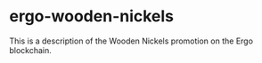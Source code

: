 # ergo-wooden-nickels
This is a description of the Wooden Nickels promotion on the Ergo blockchain.
